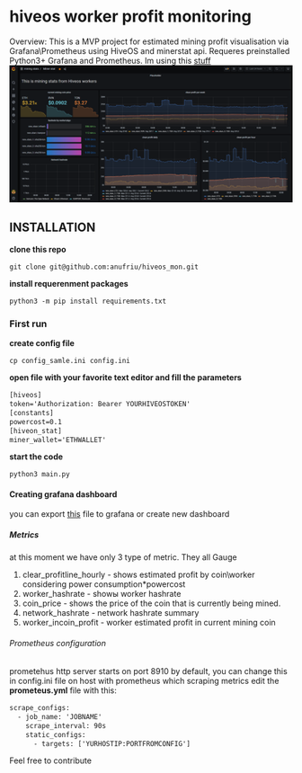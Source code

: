 # hiveos worker profit monitoring
Overview:
This is a MVP project for estimated mining profit visualisation via Grafana\Prometheus using HiveOS and minerstat api.
Requeres preinstalled Python3+ Grafana and Prometheus. Im using this [stuff](https://github.com/stefanprodan/dockprom)
![How it looks](https://github.com/anufriu/mining_profit_mon/blob/master/images/new_preview.png)

## INSTALLATION
__clone this repo__
```
git clone git@github.com:anufriu/hiveos_mon.git
```
__install requerenment packages__
```
python3 -m pip install requirements.txt
```
### First run
__create config file__
```
cp config_samle.ini config.ini
```
__open file with your favorite text editor and fill the parameters__
```
[hiveos]
token='Authorization: Bearer YOURHIVEOSTOKEN'
[constants]
powercost=0.1
[hiveon_stat]
miner_wallet='ETHWALLET'
```
__start the code__
```
python3 main.py
```
#### Creating grafana dashboard
you can export [this](https://github.com/anufriu/hiveos_mon/blob/master/grafana_preset/Miner%20stat-example.json) file to grafana or create new dashboard
##### Metrics
at this moment we have only 3 type of metric. They all Gauge
1) clear_profitline_hourly - shows estimated profit by coin\worker considering power consumption*powercost
2) worker_hashrate - showы worker hashrate
3) coin_price - shows the price of the coin that is currently being mined.
4) network_hashrate - network hashrate summary
5) worker_incoin_profit - worker estimated profit in current mining coin

###### Prometheus configuration
prometehus http server starts on port 8910 by default, you can change this in config.ini file
on host with prometheus which scraping metrics edit the __prometeus.yml__ file
with this:
```
scrape_configs:  
  - job_name: 'JOBNAME'
    scrape_interval: 90s
    static_configs:
      - targets: ['YURHOSTIP:PORTFROMCONFIG']
```
Feel free to contribute
